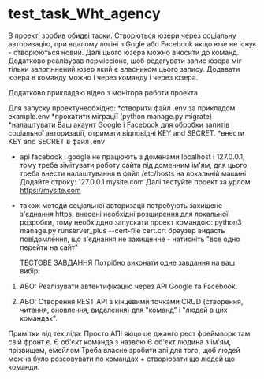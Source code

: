 # test_task_Wht_agency

В проекті зробив обидві таски. Створються юзери через соціальну авторизацію, при вдалому логіні з Gogle або Facebook якщо юзе не існує - створюються новий. Далі цього юзера можно вносити до команд. Додатково реалізував перміссіонс, щоб редагувати запис юзера міг тільки залогіннений юзер який є власником цього запису. Додавати юзера в команду можно і через команду і через юзера.

Додатково прикладаю відео з монітора роботи проекта.

Для запуску проектунеобхідно:
*створити файл .env за прикладом example.env
*прокатити міграції (python manage.py migrate)
*налаштувати Ваш акаунт Google і Facebook для обробки запитів соціальної авторизації, отримати відповідні KEY and SECRET.
*внести KEY and SECRET в файл .env
* api facebook i google не працюють з доменами localhost і 127.0.0.1, тому треба зімітувати роботу сайта під доменним ім'ям,            для цього треба внести налаштування в файл /etc/hosts на локальній машині.
    Додайте строку: 127.0.0.1 mysite.com
    Далі тестуйте проект за урлом https://mysite.com 
* також методи соціальної авторизації потребують захищене з'єднання https, внесені необхідні розширення для локальної розробки,
    тому необхіддно запускати проект командою: python3 manage.py runserver_plus --cert-file cert.crt
    браузер видасть повідомлення, що з'єднання не захищенне - натисніть "все одно перейти на сайт"





  ТЕСТОВЕ ЗАВДАННЯ
Потрібно виконати одне завдання на ваш вибір:

1) АБО: Реалізувати автентифікацію через API Google та Facebook. 

2) АБО: Створення REST API з кінцевими точками CRUD (створення, читання, оновлення, видалення) для "команд" і "людей в цих командах".

Примітки від тех.ліда:
Просто АПІ якщо це джанго рест фреймворк там свій фронт є.
Є об'єкт команда з назвою
Є об'єкт людина з ім'ям, прізвищем, емейлом
Треба власне зробити апі для того, щоб людей можна було розсовувати по командах + створювати що людей що команди.
